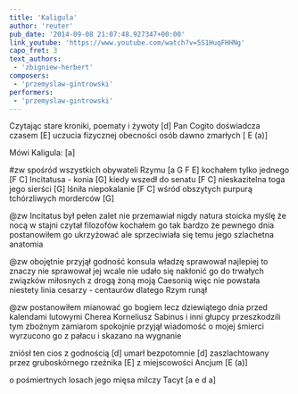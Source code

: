 ```yaml
---
title: 'Kaligula'
author: 'reuter'
pub_date: '2014-09-08 21:07:48.927347+00:00'
link_youtube: 'https://www.youtube.com/watch?v=5S1HuqFHHNg'
capo_fret: 3
text_authors:
 - 'zbigniew-herbert'
composers:
 - 'przemyslaw-gintrowski'
performers:
 - 'przemyslaw-gintrowski'
---
```


Czytając stare kroniki, poematy i żywoty [d]
Pan Cogito doświadcza czasem [E]
uczucia fizycznej obecności osób dawno zmarłych [ E (a)]

Mówi Kaligula: [a]

#zw
spośród wszystkich obywateli Rzymu [a G F E]
kochałem tylko jednego [F C]
Incitatusa - konia [G]
kiedy wszedł do senatu [F C]
nieskazitelna toga jego sierści [G]
lśniła niepokalanie [F C]
wśród obszytych purpurą tchórzliwych morderców [G]

@zw
Incitatus był pełen zalet nie przemawiał nigdy
natura stoicka myślę że nocą 
w stajni czytał filozofów
kochałem go tak bardzo 
że pewnego dnia postanowiłem go ukrzyżować
ale sprzeciwiała się temu 
jego szlachetna anatomia

@zw
obojętnie przyjął godność konsula
władzę sprawował najlepiej
to znaczy nie sprawował jej wcale
nie udało się nakłonić go do trwałych związków miłosnych
z drogą żoną moją Caesonią
więc nie powstała niestety linia cesarzy - centaurów
dlatego Rzym runął

@zw
postanowiłem mianować go bogiem lecz dziewiątego dnia przed kalendami lutowymi
Cherea Korneliusz Sabinus 
i inni głupcy przeszkodzili tym zbożnym zamiarom
spokojnie przyjął wiadomość 
o mojej śmierci
wyrzucono go z pałacu 
i skazano na wygnanie

zniósł ten cios z godnością [d]
umarł bezpotomnie [d]
zaszlachtowany przez gruboskórnego rzeźnika [E]
z miejscowości Ancjum [E (a)]

o pośmiertnych losach jego mięsa milczy Tacyt [a e d a]